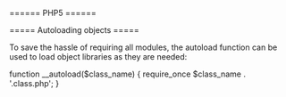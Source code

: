 ====== PHP5 ======


===== Autoloading objects =====

To save the hassle of requiring all modules, the autoload function can be used to load object libraries as they are needed:

  function __autoload($class_name) {
     require_once $class_name . '.class.php';
  }